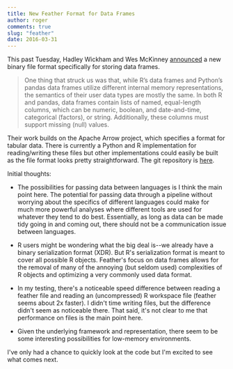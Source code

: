 ```yaml
---
title: New Feather Format for Data Frames
author: roger
comments: true
slug: "feather"
date: 2016-03-31
---
```


This past Tuesday, Hadley Wickham and Wes McKinney
[announced](http://blog.cloudera.com/blog/2016/03/feather-a-fast-on-disk-format-for-data-frames-for-r-and-python-powered-by-apache-arrow/)
a new binary file format specifically for storing data frames.

> One thing that struck us was that, while R’s data frames and Python’s pandas data frames utilize different internal memory representations, the semantics of their user data types are mostly the same. In both R and pandas, data frames contain lists of named, equal-length columns, which can be numeric, boolean, and date-and-time, categorical (factors), or string. Additionally, these columns must support missing (null) values.

Their work builds on the Apache Arrow project, which specifies a
format for tabular data. There is currently a Python and R
implementation for reading/writing these files but other
implementations could easily be built as the file format looks pretty
straightforward. The git repository is
[here](https://github.com/wesm/feather/).

Initial thoughts:

* The possibilities for passing data between languages is I think the
  main point here. The potential for passing data through a pipeline
  without worrying about the specifics of different languages could
  make for much more powerful analyses where different tools are used
  for whatever they tend to do best. Essentially, as long as data can
  be made tidy going in and coming out, there should not be a
  communication issue between languages.

* R users might be wondering what the big deal is--we already have a
  binary serialization format (XDR). But R's serialization format is
  meant to cover all possible R objects. Feather's focus on data
  frames allows for the removal of many of the annoying (but seldom
  used) complexities of R objects and optimizing a very commonly used
  data format.

* In my testing, there's a noticeable speed difference between reading
  a feather file and reading an (uncompressed) R workspace file
  (feather seems about 2x faster). I didn't time writing files, but
  the difference didn't seem as noticeable there. That said, it's not
  clear to me that performance on files is the main point here.

* Given the underlying framework and representation, there seem to be
  some interesting possibilities for low-memory environments.

I've only had a chance to quickly look at the code but I'm excited to
see what comes next.
